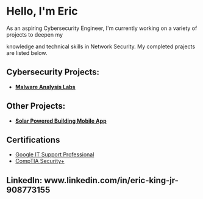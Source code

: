 <h1>Hello, I'm Eric <br/></h1>
As an aspiring Cybersecurity Engineer, I'm currently working on a variety of projects to deepen my 


knowledge and technical skills in Network Security. My completed prajects are listed below.

<h2>Cybersecurity Projects:</h2>

- <b>[Malware Analysis Labs](https://github.com/edkjr10/Malware-Analysis-Labs)</b>

<h2>Other Projects:</h2>

- <b>[Solar Powered Building Mobile App](https://github.com/edkjr10/Solar-Powered-Building-App)</b>


<h2>Certifications</h2>

- [Google IT Support Professional](https://www.coursera.org/account/accomplishments/professional-cert/HKXVGNFEMTBS)
- [CompTIA Security+](https://www.credly.com/badges/f9115c9f-67d1-4b24-b042-bc5a283324da/public_url)
    
    
<h2>LinkedIn: www.linkedin.com/in/eric-king-jr-908773155 </h2>
<!---
edkjr10/edkjr10 is a ✨ special ✨ repository because its `README.md` (this file) appears on your GitHub profile.
You can click the Preview link to take a look at your changes.
--->
